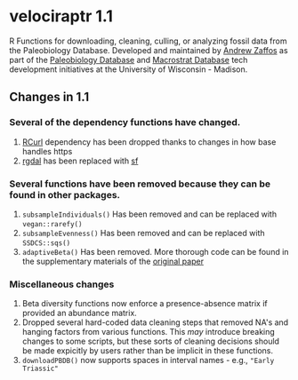 # velociraptr 1.1
R Functions for downloading, cleaning, culling, or analyzing fossil data from the Paleobiology Database. Developed and maintained by [Andrew Zaffos](www.azstrata.org) as part of the [Paleobiology Database](https://paleobiodb.org) and [Macrostrat Database](https://macrostrat.org) tech development initiatives at the University of Wisconsin - Madison.

## Changes in 1.1
### Several of the dependency functions have changed. 

1. [RCurl](https://cran.r-project.org/web/packages/RCurl/index.html) dependency has been dropped thanks to changes in how base handles
https
2. [rgdal](https://cran.r-project.org/web/packages/rgdal/index.html) has been replaced with [sf](https://github.com/r-spatial/sf)

### Several functions have been removed because they can be found in other packages.

1. `subsampleIndividuals()` Has been removed and can be replaced with `vegan::rarefy()`
2. `subsampleEvenness()` Has been removed and can be replaced with `SSDCS::sqs()`
3. `adaptiveBeta()` Has been removed. More thorough code can be found in the supplementary materials of the [original paper](https://www.cambridge.org/core/journals/paleobiology/article/adaptive-credible-intervals-on-stratigraphic-ranges-when-recovery-potential-is-unknown/4009B4FBBE8F6BA1AE67F5E8F1E52C6E)

### Miscellaneous changes

1. Beta diversity functions now enforce a presence-absence matrix if provided an abundance matrix.
2. Dropped several hard-coded data cleaning steps that removed NA's and hanging factors from various functions. This *may* introduce breaking changes to some scripts, but these sorts of cleaning decisions should be made expicitly by users rather than be implicit in these functions.
3. `downloadPBDB()` now supports spaces in interval names - e.g., `"Early Triassic"`
